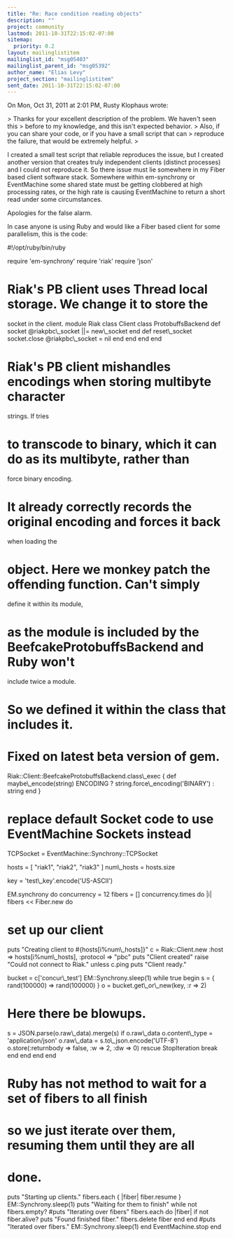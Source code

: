 ```yaml
---
title: "Re: Race condition reading objects"
description: ""
project: community
lastmod: 2011-10-31T22:15:02-07:00
sitemap:
  priority: 0.2
layout: mailinglistitem
mailinglist_id: "msg05403"
mailinglist_parent_id: "msg05392"
author_name: "Elias Levy"
project_section: "mailinglistitem"
sent_date: 2011-10-31T22:15:02-07:00
---
```



On Mon, Oct 31, 2011 at 2:01 PM, Rusty Klophaus  wrote:

&gt; Thanks for your excellent description of the problem. We haven't seen this
&gt; before to my knowledge, and this isn't expected behavior.
&gt; Also, if you can share your code, or if you have a small script that can
&gt; reproduce the failure, that would be extremely helpful.
&gt;

I created a small test script that reliable reproduces the issue, but I
created another version that creates truly independent clients (distinct
processes) and I could not reproduce it. So there issue must lie somewhere
in my Fiber based client software stack. Somewhere within em-synchrony or
EventMachine some shared state must be getting clobbered at high processing
rates, or the high rate is causing EventMachine to return a short read
under some circumstances.

Apologies for the false alarm.

In case anyone is using Ruby and would like a Fiber based client for some
parallelism, this is the code:

#!/opt/ruby/bin/ruby

require 'em-synchrony'
require 'riak'
require 'json'

# Riak's PB client uses Thread local storage. We change it to store the
socket in the client.
module Riak
 class Client
 class ProtobuffsBackend
 def socket
 @riakpbc\\_socket ||= new\\_socket
 end
 def reset\\_socket
 socket.close
 @riakpbc\\_socket = nil
 end
 end
 end
end

# Riak's PB client mishandles encodings when storing multibyte character
strings. If tries
# to transcode to binary, which it can do as its multibyte, rather than
force binary encoding.
# It already correctly records the original encoding and forces it back
when loading the
# object. Here we monkey patch the offending function. Can't simply
define it within its module,
# as the module is included by the BeefcakeProtobuffsBackend and Ruby won't
include twice a module.
# So we defined it within the class that includes it.
# Fixed on latest beta version of gem.
Riak::Client::BeefcakeProtobuffsBackend.class\\_exec {
 def maybe\\_encode(string)
 ENCODING ? string.force\\_encoding('BINARY') : string
 end
}


# replace default Socket code to use EventMachine Sockets instead
TCPSocket = EventMachine::Synchrony::TCPSocket

hosts = [ "riak1", "riak2", "riak3" ]
num\\_hosts = hosts.size

key = 'test\\_key'.encode('US-ASCII')

EM.synchrony do
 concurrency = 12
 fibers = []
 concurrency.times do |i|
 fibers &lt;&lt; Fiber.new do
 # set up our client
 puts "Creating client to #{hosts[i%num\\_hosts]}"
 c = Riak::Client.new :host =&gt; hosts[i%num\\_hosts], :protocol =&gt; "pbc"
 puts "Client created"
 raise "Could not connect to Riak." unless c.ping
 puts "Client ready."

 bucket = c['concur\\_test']
 EM::Synchrony.sleep(1)
 while true
 begin
 s = { rand(100000) =&gt; rand(100000) }
 o = bucket.get\\_or\\_new(key, :r =&gt; 2)
 # Here there be blowups.
 s = JSON.parse(o.raw\\_data).merge(s) if o.raw\\_data
 o.content\\_type = 'application/json'
 o.raw\\_data = s.to\\_json.encode('UTF-8')
 o.store(:returnbody =&gt; false, :w =&gt; 2, :dw =&gt; 0)
 rescue StopIteration
 break
 end
 end
 end
 end

 # Ruby has not method to wait for a set of fibers to all finish
 # so we just iterate over them, resuming them until they are all
 # done.
 puts "Starting up clients."
 fibers.each { |fiber| fiber.resume }
 EM::Synchrony.sleep(1)
 puts "Waiting for them to finish"
 while not fibers.empty?
 #puts "Iterating over fibers"
 fibers.each do |fiber|
 if not fiber.alive?
 puts "Found finished fiber."
 fibers.delete fiber
 end
 end
 #puts "Iterated over fibers."
 EM::Synchrony.sleep(1)
 end
 EventMachine.stop
end
